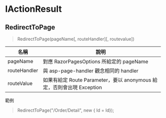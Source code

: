 # IActionResult

## RedirectToPage

> RedirectToPage(pageName[, routeHandler][, routevalue])

| 名稱         | 說明                                                                  |
| ------------ | --------------------------------------------------------------------- |
| pageName     | 對應 RazorPagesOptions 所給定的 pageName                              |
| routeHandler | 與 asp-page-handler 觀念相同的 handler                                |
| routeValue   | 如果有給定 Route Parameter，要以 anonymous 給定，否則會出現 Exception |

範例

> RedirectToPage("/Order/Detail", new { Id = Id});
